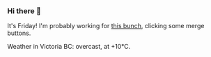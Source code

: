 ### Hi there :wave:

It's Friday! I'm probably working for [this bunch](https://github.com/kohofinancial), clicking some merge buttons.

Weather in Victoria BC: overcast, at +10°C.
